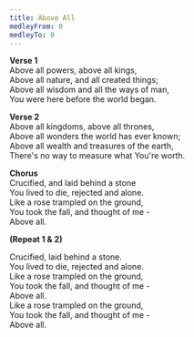 ```yaml
---
title: Above All
medleyFrom: 0
medleyTo: 0
---
```


**Verse 1**  
Above all powers, above all kings,  
Above all nature, and all created things;  
Above all wisdom and all the ways of man,  
You were here before the world began.

**Verse 2**  
Above all kingdoms, above all thrones,  
Above all wonders the world has ever known;  
Above all wealth and treasures of the earth,  
There's no way to measure what You're worth.

**Chorus**  
Crucified, and laid behind a stone  
You lived to die, rejected and alone.  
Like a rose trampled on the ground,  
You took the fall, and thought of me -  
Above all.

**(Repeat 1 & 2)**

Crucified, laid behind a stone.  
You lived to die, rejected and alone.  
Like a rose trampled on the ground,  
You took the fall, and thought of me -  
Above all.  
Like a rose trampled on the ground,  
You took the fall, and thought of me -  
Above all.
